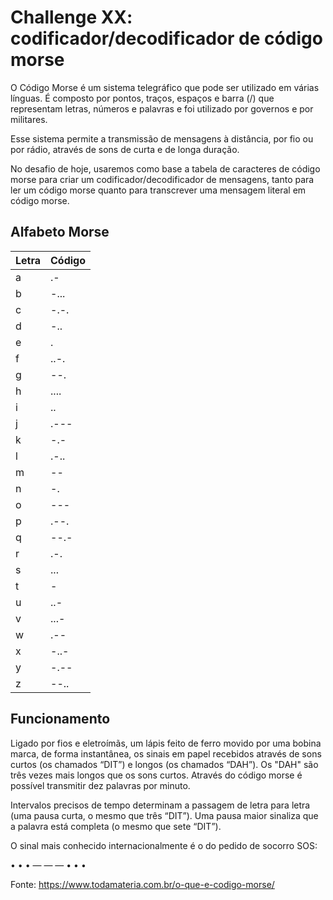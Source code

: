 # Challenge XX: codificador/decodificador de código morse

O Código Morse é um sistema telegráfico que pode ser utilizado em várias línguas. É composto por pontos, traços, espaços e barra (/) que representam letras, números e palavras e foi utilizado por governos e por militares.

Esse sistema permite a transmissão de mensagens à distância, por fio ou por rádio, através de sons de curta e de longa duração.

No desafio de hoje, usaremos como base a tabela de caracteres de código morse para criar um codificador/decodificador de mensagens, tanto para ler um código morse quanto para transcrever uma mensagem literal em código morse.

## Alfabeto Morse

Letra | Código
--- | ---
a | .-
b | -...
c | -.-.
d | -..
e | .
f | ..-.
g | --.
h | ....
i | ..
j | .---
k | -.-
l | .-..
m | --
n | -.
o | ---
p | .--.
q | --.-
r | .-.
s | ...
t | -
u | ..-
v | ...-
w | .--
x | -..-
y | -.--
z | --..

## Funcionamento

Ligado por fios e eletroímãs, um lápis feito de ferro movido por uma bobina marca, de forma instantânea, os sinais em papel recebidos através de sons curtos (os chamados “DIT”) e longos (os chamados “DAH”). Os "DAH" são três vezes mais longos que os sons curtos. Através do código morse é possível transmitir dez palavras por minuto.

Intervalos precisos de tempo determinam a passagem de letra para letra (uma pausa curta, o mesmo que três “DIT”). Uma pausa maior sinaliza que a palavra está completa (o mesmo que sete “DIT”).

O sinal mais conhecido internacionalmente é o do pedido de socorro SOS:

• • • — — — • • •

Fonte: https://www.todamateria.com.br/o-que-e-codigo-morse/